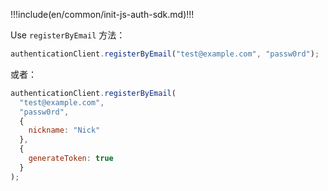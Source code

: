 !!!include(en/common/init-js-auth-sdk.md)!!!

Use `registerByEmail` 方法：

```javascript
authenticationClient.registerByEmail("test@example.com", "passw0rd");
```

或者：

```javascript
authenticationClient.registerByEmail(
  "test@example.com",
  "passw0rd",
  {
    nickname: "Nick"
  },
  {
    generateToken: true
  }
);
```

